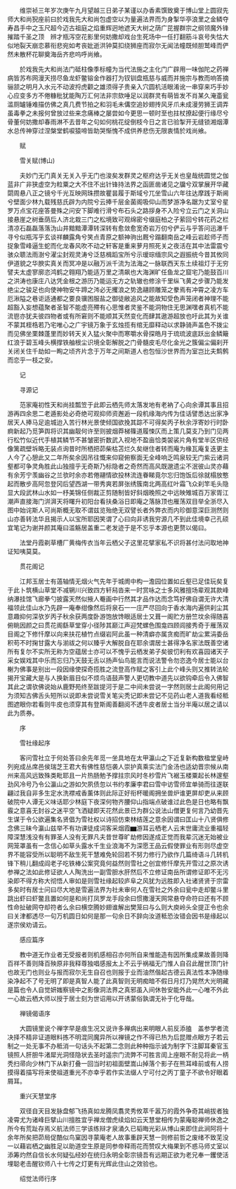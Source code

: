 <!-- { "loadSidebar": true } -->
　　维崇祯三年岁次庚午九月望越三日弟子某谨以办香素馔致奠于博山堂上圆寂先师大和尚猊座前曰於戏我先大和尚包虚空以为量遍法界而为身掣华亭浪里之金鳞夺寿昌手中之玉尺超今迈古祖庭之焰重辉迥地遮天大树之荫广芘握群宗之纲领魔外锋摧踏千圣之顶　辨才瓶泻空花影里何妨撒却戏台生死场中一任打翻筋斗哀号失怙大似地裂天崩恋慕衔悲宛如考丧妣逝洪钟莫扣绕狮座而寂尔无闻法幢既倾胆鹫峰而俨然未散杯花聊奠海岳齐悲呜呼尚飨。

　　於戏我先大和尚法门砥柱像季标幢为当代法施之主化门广辟用一味伽陀之药禅病皆苏布网漫天捞尽鱼龙虾鳖镕金作器打为钗钏盘瓶慈与威而并施宗与教而响答摘骊颔之明月入水元不动波捋虎颧之雄须得子贵亲入穴圆机活眼淆讹一串穿来巧手妙心应变多方不倦糠秕犹能陶万汇何法非宗欬唾足以润群灵有萌皆发不肖某久淹齑瓮滥厕罏锤难描仿佛之真几费节拍之和羽毛未傋空追妙翅抟风牙爪未成漫劳狮王调弄虽毒拳之未报何曾放过些来念痛棒之屡尝如今更思一顿时至也拄杖撩起便行缘尽兮骨董何妨撒却春雨淋不去昔年之句如何桃花绽倒枝今日之言已验掣开无缝锁湘烟潭水总传神穿过涅槃堂鹤唳猿啼皆助哭惭愧不成供养悲伤无限衷情於戏尚飨。

　　赋

　　雪关赋(博山)

　　夫妙门无门真关无关入乎无门也浚矣发群灵之枢府达乎无关也皇哉统圆觉之伽蓝非广非狭虚空为粒粟之大不住不出针锋持法界之函匪凿诸见之牖兮双掌展开华藏閟周悬八正之镜兮千光互映网珠攒故瞿昙履于斯域兮兀坐雪山六年往达摩践于斯阃兮壁面少林九载残慈氏辟为内院兮云捧千层金菌阁吸仰山而梦游净名踞为丈室兮星罗万点宝花座答曼殊之问安下脚难行滑兮布石头之路拶身不入险兮立云门之关洞山接悬崖之树垂荫后人济北栽三门之松境致可观绵密兮缀庭柏之子萦回兮转花药之栏清凉石磊磊落落沩山井黯黯潭潭转深转有愈敛愈宽奇岩万仞兮俨云与乎答问迅瀑千寻兮似瓶泻乎玄谈祥麟露角兮笑点青原之额神驹出厩兮蹋翻南岳之峰云岩趁师子而捉象雪峰逼生蛇而化龙春风吹不动之轩客是重来萝月照死关之夜活在其中法雷震兮骇众聩法雨澍兮濯尘封观灵涛兮泛慈楫蹈宝所兮示瑷琮缅宗风之遐振统今昔其攸同伊道貌之华腴实真关而冥冲是以融万派千流为法海之一脉联西天东土续祖灯于无穷譬夫太虚寥廓恣鸿鹤之翱翔乃能适万里之清飙也大海渊旷任鱼龙之窟宅乃能鼓百川之洪涛也康庄八达凭金根之游历乃能运无方之轨辙也修涂千里纵飞黄之步骤乃能发绝尘之骏足也向使神物安牛蹄之涔必无攫浪之势逸翮顾雕笼之豢焉有冲霄之凌方车厄湫隘之巷讵适通都之要良骥困服盐之御徒敝追风之能故知受色声笼闭者神理不能超豁入妄想蕴聚者圣智不能虚亮殢有心思惟者灵鉴不能洞物住无思渊嘿者真机不能流鬯亦犹夫彼四物者或有所窘则不能顺其天然变化而肆其遨游超放也吁此其为关谁不蒙其桎梏若乃宅唯心之广宇镜万象于玄烛揽有绾无靡释动以求静骑声盖色不拨尘而见佛坐栗棘蓬里而妙转天关入猛火聚中而寒嚼水骨探皓月于琉琉波底跃出金鳞簸红浪于碧玉峰头横撑铁舳根尘识境全彰解脱之门骨髓皮毛尽化金光之簇偏尘偏刹开关闭关住千劫如一眴之顷齐片念于万年之间斯道人也包恒沙世界而为室岂比夫鹪鹩而恋乎一枝之安。

　　记

　　寻源记

　　范家庵初性天和尚挂瓢笠于此即云栖先师太落发地有老衲了心向余谭其事且招游再四余思二老遁影处必奇绝可观抑师资邂逅一段机缘海内传为佳话譬悉达出家净居天人捧马足逾城迨入苦行林光景使倾国欲挽其踪不可得矣丙子秋余浮寄妙行时卧痾新起乃觅笋舆将识其幽靓何许至则披烟莽梯篠道履悚仄而上策几莫支乃到门见两行松竹似近代手植其鳞节不甚皱密折数武入视地不盈亩恰类袈裟片角有堂半区供经像篱疏壁坼略无装点询昔时所栖把茆柴枯苫烂久矣继住者转而庵为椽瓦庵复迭更主人今了心憩此又二年所矣余因吊往慨来仰窥俯察面无全峰响乏鸣泉较无门紫云诸洞壑都可争灵角胜此山独擅乎无奇斯乃标隐者之奇然而高风既邈遗尘不泯彼山灵亦藉有余芳宁羡幽谷之兰欤时余亦若倦翮情欲投林流连眷睇竟尔忘归饱饭后徐就榻放憨起而散步高阿忽登冈后望西湖一带秀爽若屏张绣簇南北两高红叶霜飞众刹竿毛头隐显大段武林山水如一杼美锦任侧裁正剪随制皆好斜烟晚照之中远映雉城百万家胥江潮声直接海门洴湃天将曙升初阳台看扶桑浴日即庵之落脉顶也雁荡双目举全浙尽入图中始诧斯人可尚斯概无取不谓兹览殆绝无双譬长者外弊衣而内珍御意深巨测然则山亦善转法华且揭示人以宝所耶因笑谓了心曰向非诱我穷源几不到此佳境幸己孔硕宜笔记为谢并颜其庵曰滥觞居盖重二老发迹于是不忘乎本源也更赘以偈曰。

　　法堂丹霞剃草槽厂黄梅传衣当年云栖父子这里花擘家私不识将甚付法问取地神证知咦莫莫。

　　贯花阁记

　　江邦玉居士有薖轴情无烟火气先年于城阓中构一澹园位置如丘壑已足佳玩矣复于此卜筑横山草堂不减辋川兴致四方轩舄沓来一时赏咏之士多风雅擅场辈观其款峰纳瀑挂馆飞廊拳勺披露天然似掖人罨画中行然其才品作达而念笃好佛自谓无许大清福领此佳山水乃先辟一庵奉绀像然后将泉石一一庄严尽回向于香水海内遍供刹尘其意趣抑何深欤岁丙子秋余获两度卧游饱放馋眼适居士又葺一阁贮方册竺坟余得随喜俯眺因颜之曰贯花阁繇草堂穿小径陟其巅江声迎梵螺色围龛四顾闾接秀奇于雁荡双目阁之下修忏摩以向来扶花植竹点缀岩阿此虽一种清癖亦属贪痴而旷劫尘累涓委岳积苟不时掬甘露大与湔祓之何以臻乎大解脱自在耶余谓居士甚得净名家法既善空诸所有复尔不实所无称为空蕴居士亦可以不愧乎云栖发弟子矣彼忉利有欢喜园诸天子采女娱戏其中乐而忘归乃天鼓无舌以扬声仙鸟能言而说法警令勿恣逸今居士能以台榭为佛事是别出一段因缘使探奇揽胜之流登高作赋之客引上此个峰头则又推转法轮揭开宝藏大是与人换新眉目似不烦鸟语鼓声警人更切教中道先以欲钩牵后令入佛智其此之谓欤佛说始从鹿野苑终至跋提河于是二中间未尝说一字然则居士此阁何用记为须知古佛舌头短所以说即未尝说雪关笔尖秃记即未尝记不见药山老人道我看经秪图遮眼你若看则牛皮也须穿其有登斯阁善翻阅不透牛皮者居士当分半庵以居之请以此为质券。

　　序

　　雪社缘起序

　　客问雪社立于何处答曰余先年觅一坐具地在太甲瀛山之下近复新构数楹堂皇峙列宛成丛席邑侯瑞芝王君大有佛性慈恺袭人崇护真乘实法门金汤也适幼晋宗候从南州来高风远致殊类毗耶且一片热肠勉予撑拄宗风时冬杪雪片飞裾玉楼粟起长林邃壑劲风冷号乃令公瀛山之游如欠夙债忽以书约孝廉李君曰雪中访雪师宜单骑而往遂联翩过我自非多生定水洗襟戒香薰体则此际正好衔杯暖阁拥坐兽炉谁更屏却吏从来顾破院中人谭无义味话耶少林庭下夜深何物齐腰仰山指端点破谁过此色是日也略有飘霰之意喜无封谷之迷平空飞洒疑即天花然此景已为群公说法山僧更复何言乃幼晋先生谋于令公欲遍集名贤倡为雪社权以诗招仿束林结莲之意余因谓曰匡山十八贤俱修念佛三昧今瀛山兹举不有功课徒成词客采烟霞▆游耳云栖老人云末世庸流业重福轻障深慧浅没有有罪圣人没有无罪凡夫昔世尊旷劫修因遂成正觉而我辈沉迷无始被业网笼罩虽有一念信心如草头露水千生业浪海不为深愿王品云假使罪业有形则尽虚空界不能容受所以聪明不敌生死干慧难免轮回若不努力修行乃欲作几篇绮语斗几转机锋下稍儿翻成阎老子吃铁棒公案究竟何益然则雪社之创宜修忏摩先开雪过之原次诱参禅之法如此修证欲人人陶洗出一副雪胆水肝然后不立修证南岳所谓修证即不无污染即不得方称大彻悟人审如是则雪社缘起较庐阜之风犹为远胜即入社诸贤贤于宗雷多矣时有居士问曰尽大地是雪遍法界为社未审何人在雪社之外余曰瓮中走却鳖斗里跳出虾曰虾鳖且置如何是和尚打凤罗龙手段余曰惯撒漫天网常悬夺命符曰还有不顾性命扯破网夺却符者么余曰横空腾妙翅谁解出樊笼曰与么则大庾岭头全提正令也余曰关津都透尽一句万机圆日如何是那一句余日不辞向汝道秪恐汝错会因书是缘起以遂宗侯劝请云。

　　感应篇序

　　教中道无作业者无受报者则机感相召亦何所自来惟能造有因所集成果故善则降百祥不善则降百殃原非我释尊独唱感报太上不云乎祸福无门惟人自召此醒世顶门针也故无门也则业与报而寂尔无生自召也则报于业而油然偕起古德云真法性本净随缘染净起不了号无明了即是真智人能了此真智则无明痴暗不假日月灯乃晃然大光明藏是篇也令人自觉妍媸察镜中之影像洞法界之真邪虽入间休咎安能外此一心唯不外此一心故云栖大师以授于居士刻为世诏用以开诱蒙俗孰谓无补于化导哉。

　　禅镜偈语序

　　大圆镜里说个禅字早是痕生况又说许多禅病出来明眼人前反添搕　盖参学者流决择不精非证道眼料拣不明混同魔异所以禅镜之作不得已热为后昆赠点眼方子若云制之一处无事不办秪消一句话头不起第二念则此种种指示诚为制字下注脚耳秦官玉镜照人肝胆牛渚犀光洞怪隐状去圣时遥宗门流弊不可胜言訚上座眼不耐见将此一柄秃扫帚向少林门下从新打叠一回当时初祖面壁嵩山掉落个影子在熊耳峰前或有人捞摸得着描写将来使祖道重光不亦幸乎若作实法缀人宁可付之丙丁童子不欲令好眼着屑耳。

　　重兴天慧堂序

　　双径自天目发脉盘郁飞扬真如龙腾凤翥灵秀攸萃千嚣万的霞外争奇其峭拔者独凌霄尤为诸峰巨擘山川擅胜宜乎禅龙僧虎续焰如云天慧堂相传为蒙庵聪禅师休逸之所今有荒趾存焉义航法师三学该练辩才泉涌久已韬晦光彩从博山来即住此涧阿将十余年所矣把茆局促酷似鸟窠因寻蒙庵老人故事重辟天慧一则修前哲之废绪不致芜没一以藉岩栖之幽胜足以助道空生原是同参帝释雨花而赞叹大梅果到不惑马师丈室以添筹灼然自信长水何疑弘经妙在统归永明全彰宗镜吾有远期正欲为老兄奉一钁使活埋聪老击醒钦师八十七传之灯更有光辉此住山之效验也。

　　绍觉法师行序

